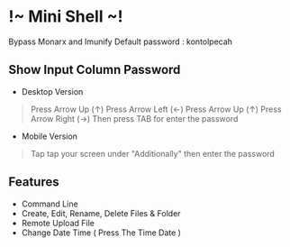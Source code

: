 # !~ Mini Shell ~!
 Bypass Monarx and Imunify
 Default password : kontolpecah
 
## Show Input Column Password
- Desktop Version
>Press Arrow Up (↑) Press Arrow Left (←) Press Arrow Up (↑) Press Arrow Right (→)
>Then press TAB for enter the password
- Mobile Version
>Tap tap your screen under "Additionally" then enter the password

## Features
- Command Line
- Create, Edit, Rename, Delete Files & Folder
- Remote Upload File
- Change Date Time ( Press The Time Date )